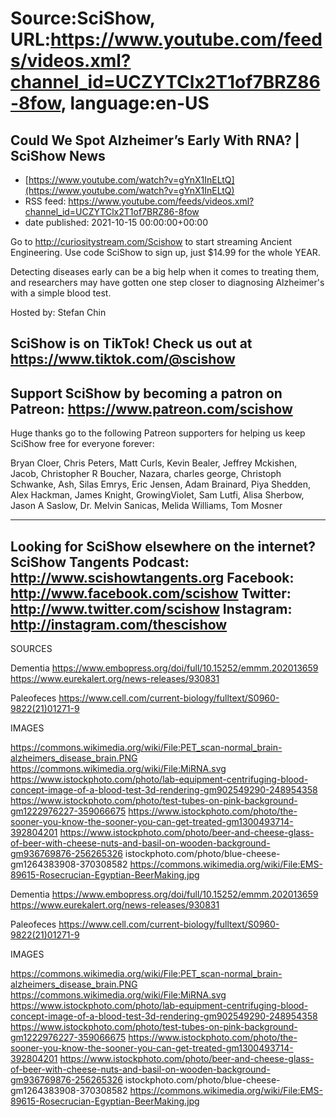 # Source:SciShow, URL:https://www.youtube.com/feeds/videos.xml?channel_id=UCZYTClx2T1of7BRZ86-8fow, language:en-US

## Could We Spot Alzheimer’s Early With RNA? | SciShow News
 - [https://www.youtube.com/watch?v=gYnX1InELtQ](https://www.youtube.com/watch?v=gYnX1InELtQ)
 - RSS feed: https://www.youtube.com/feeds/videos.xml?channel_id=UCZYTClx2T1of7BRZ86-8fow
 - date published: 2021-10-15 00:00:00+00:00

Go to http://curiositystream.com/Scishow to start streaming Ancient Engineering. Use code SciShow to sign up, just $14.99 for the whole YEAR.



Detecting diseases early can be a big help when it comes to treating them, and researchers may have gotten one step closer to diagnosing Alzheimer's with a simple blood test.

Hosted by: Stefan Chin

SciShow is on TikTok!  Check us out at https://www.tiktok.com/@scishow 
----------
Support SciShow by becoming a patron on Patreon: https://www.patreon.com/scishow
----------
Huge thanks go to the following Patreon supporters for helping us keep SciShow free for everyone forever:

Bryan Cloer, Chris Peters, Matt Curls, Kevin Bealer, Jeffrey Mckishen, Jacob, Christopher R Boucher, Nazara, charles george, Christoph Schwanke, Ash, Silas Emrys, Eric Jensen, Adam Brainard, Piya Shedden, Alex Hackman, James Knight, GrowingViolet, Sam Lutfi, Alisa Sherbow, Jason A Saslow, Dr. Melvin Sanicas, Melida Williams, Tom Mosner

----------
Looking for SciShow elsewhere on the internet?
SciShow Tangents Podcast: http://www.scishowtangents.org
Facebook: http://www.facebook.com/scishow
Twitter: http://www.twitter.com/scishow
Instagram: http://instagram.com/thescishow
----------
SOURCES

Dementia
https://www.embopress.org/doi/full/10.15252/emmm.202013659 
https://www.eurekalert.org/news-releases/930831 

Paleofeces
https://www.cell.com/current-biology/fulltext/S0960-9822(21)01271-9

IMAGES

​​https://commons.wikimedia.org/wiki/File:PET_scan-normal_brain-alzheimers_disease_brain.PNG
https://commons.wikimedia.org/wiki/File:MiRNA.svg
https://www.istockphoto.com/photo/lab-equipment-centrifuging-blood-concept-image-of-a-blood-test-3d-rendering-gm902549290-248954358
https://www.istockphoto.com/photo/test-tubes-on-pink-background-gm1222976227-359066675
https://www.istockphoto.com/photo/the-sooner-you-know-the-sooner-you-can-get-treated-gm1300493714-392804201
https://www.istockphoto.com/photo/beer-and-cheese-glass-of-beer-with-cheese-nuts-and-basil-on-wooden-background-gm936769876-256265326
istockphoto.com/photo/blue-cheese-gm1264383908-370308582
https://commons.wikimedia.org/wiki/File:EMS-89615-Rosecrucian-Egyptian-BeerMaking.jpg
 





Dementia
https://www.embopress.org/doi/full/10.15252/emmm.202013659 
https://www.eurekalert.org/news-releases/930831 

Paleofeces
https://www.cell.com/current-biology/fulltext/S0960-9822(21)01271-9

IMAGES

​​https://commons.wikimedia.org/wiki/File:PET_scan-normal_brain-alzheimers_disease_brain.PNG
https://commons.wikimedia.org/wiki/File:MiRNA.svg
https://www.istockphoto.com/photo/lab-equipment-centrifuging-blood-concept-image-of-a-blood-test-3d-rendering-gm902549290-248954358
https://www.istockphoto.com/photo/test-tubes-on-pink-background-gm1222976227-359066675
https://www.istockphoto.com/photo/the-sooner-you-know-the-sooner-you-can-get-treated-gm1300493714-392804201
https://www.istockphoto.com/photo/beer-and-cheese-glass-of-beer-with-cheese-nuts-and-basil-on-wooden-background-gm936769876-256265326
istockphoto.com/photo/blue-cheese-gm1264383908-370308582
https://commons.wikimedia.org/wiki/File:EMS-89615-Rosecrucian-Egyptian-BeerMaking.jpg

